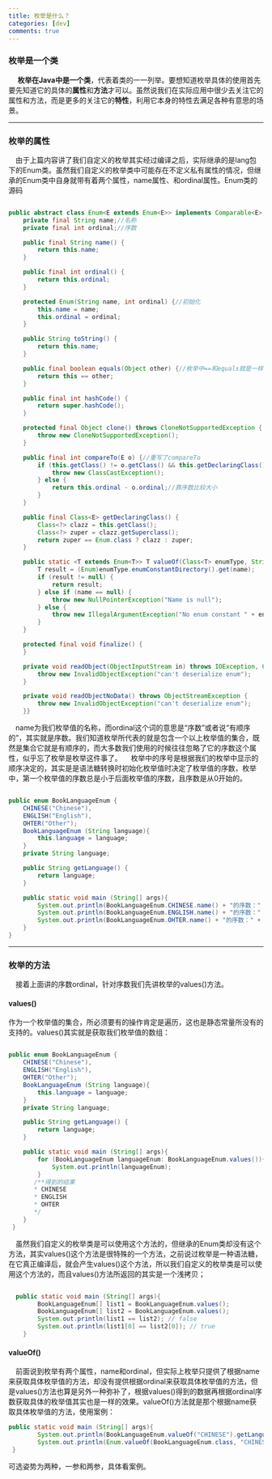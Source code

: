 ```yaml
---
title: 枚举是什么？
categories: [dev]
comments: true
---
```


### 枚举是一个类


&emsp; **枚举在Java中是一个类**，代表着类的一一列举。要想知道枚举具体的使用首先要先知道它的具体的**属性**和**方法**才可以。虽然说我们在实际应用中很少去关注它的属性和方法，而是更多的关注它的**特性**，利用它本身的特性去满足各种有意思的场景。

* * *
### 枚举的属性
&emsp;由于上篇内容讲了我们自定义的枚举其实经过编译之后，实际继承的是lang包下的Enum类。虽然我们自定义的枚举类中可能存在不定义私有属性的情况，但继承的Enum类中自身就带有着两个属性，name属性、和ordinal属性。Enum类的源码
```java

public abstract class Enum<E extends Enum<E>> implements Comparable<E>, Serializable {
    private final String name;//名称
    private final int ordinal;//序数

    public final String name() {
        return this.name;
    }

    public final int ordinal() {
        return this.ordinal;
    }

    protected Enum(String name, int ordinal) {//初始化
        this.name = name;
        this.ordinal = ordinal;
    }

    public String toString() {
        return this.name;
    }

    public final boolean equals(Object other) {//枚举中==和equals就是一样的
        return this == other;
    }

    public final int hashCode() {
        return super.hashCode();
    }

    protected final Object clone() throws CloneNotSupportedException {
        throw new CloneNotSupportedException();
    }

    public final int compareTo(E o) {//重写了compareTo
        if (this.getClass() != o.getClass() && this.getDeclaringClass() != o.getDeclaringClass()) {
            throw new ClassCastException();
        } else {
            return this.ordinal - o.ordinal;//靠序数比较大小
        }
    }

    public final Class<E> getDeclaringClass() {
        Class<?> clazz = this.getClass();
        Class<?> zuper = clazz.getSuperclass();
        return zuper == Enum.class ? clazz : zuper;
    }

    public static <T extends Enum<T>> T valueOf(Class<T> enumType, String name) {
        T result = (Enum)enumType.enumConstantDirectory().get(name);
        if (result != null) {
            return result;
        } else if (name == null) {
            throw new NullPointerException("Name is null");
        } else {
            throw new IllegalArgumentException("No enum constant " + enumType.getCanonicalName() + "." + name);
        }
    }

    protected final void finalize() {
    }

    private void readObject(ObjectInputStream in) throws IOException, ClassNotFoundException {
        throw new InvalidObjectException("can't deserialize enum");
    }

    private void readObjectNoData() throws ObjectStreamException {
        throw new InvalidObjectException("can't deserialize enum");
    }}
```
&emsp;name为我们枚举值的名称，而ordinal这个词的意思是“序数”或者说“有顺序的”，其实就是序数。我们知道枚举所代表的就是包含一个以上枚举值的集合，既然是集合它就是有顺序的，而大多数我们使用的时候往往忽略了它的序数这个属性，似乎忘了枚举是枚举这件事了。
&emsp;枚举中的序号是根据我们的枚举中显示的顺序决定的，其实是是语法糖转换时初始化枚举值时决定了枚举值的序数，枚举中，第一个枚举值的序数总是小于后面枚举值的序数，且序数是从0开始的。
```java

public enum BookLanguageEnum {
    CHINESE("Chinese"),
    ENGLISH("English"),
    OHTER("Other");
    BookLanguageEnum (String language){
        this.language = language;
    }
    private String language;

    public String getLanguage() {
        return language;
    }

    public static void main (String[] args){
        System.out.println(BookLanguageEnum.CHINESE.name() + "的序数：" + BookLanguageEnum.CHINESE.ordinal()); //CHINESE的序数：0
        System.out.println(BookLanguageEnum.ENGLISH.name() + "的序数：" + BookLanguageEnum.ENGLISH.ordinal()); //ENGLISH的序数：1
        System.out.println(BookLanguageEnum.OHTER.name() + "的序数：" + BookLanguageEnum.OHTER.ordinal()); //OHTER的序数：2
    }
}
```
***
### 枚举的方法
&emsp;接着上面讲的序数ordinal，针对序数我们先讲枚举的values()方法。
#### values()
作为一个枚举值的集合，所必须要有的操作肯定是遍历，这也是静态常量所没有的支持的。values()其实就是获取我们枚举值的数组：
```java

public enum BookLanguageEnum {
    CHINESE("Chinese"),
    ENGLISH("English"),
    OHTER("Other");
    BookLanguageEnum (String language){
        this.language = language;
    }
    private String language;

    public String getLanguage() {
        return language;
    }

    public static void main (String[] args){
        for (BookLanguageEnum languageEnum: BookLanguageEnum.values()){
            System.out.println(languageEnum);
        }
       /**得到的结果 
       * CHINESE 
       * ENGLISH 
       * OHTER 
       */
    }
 }
```
&emsp;虽然我们自定义的枚举类是可以使用这个方法的，但继承的Enum类却没有这个方法，其实values()这个方法是很特殊的一个方法，之前说过枚举是一种语法糖，在它真正编译后，就会产生values()这个方法，所以我们自定义的枚举类是可以使用这个方法的，而且values()方法所返回的其实是一个浅拷贝；
```java

  public static void main (String[] args){
        BookLanguageEnum[] list1 = BookLanguageEnum.values();
        BookLanguageEnum[] list2 = BookLanguageEnum.values();
        System.out.println(list1 == list2); // false
        System.out.println(list1[0] == list2[0]); // true
    }
```
#### valueOf()
&emsp;前面说到枚举有两个属性，name和ordinal，但实际上枚举只提供了根据name来获取具体枚举值的方法，却没有提供根据ordinal来获取具体枚举值的方法，但是values()方法也算是另外一种弥补了，根据values()得到的数据再根据ordinal序数获取具体的枚举值其实也是一样的效果。valueOf()方法就是那个根据name获取具体枚举值的方法，使用案例：
```java
public static void main (String[] args){
        System.out.println(BookLanguageEnum.valueOf("CHINESE").getLanguage()); // Chinese
        System.out.println(Enum.valueOf(BookLanguageEnum.class, "CHINESE").getLanguage()); // Chinese
 }
```
可选姿势为两种，一参和两参，具体看案例。

